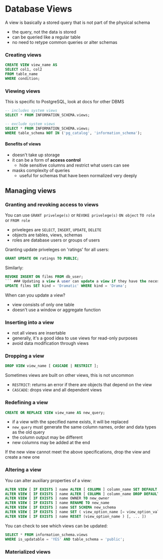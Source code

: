 # Database Views
A view is basically a stored query that is not part of the physical schema
- the query, not the data is stored
- can be queried like a regular table
- no need to retype common queries or alter schemas

### Creating views
```sql
CREATE VIEW view_name AS
SELECT col1, col2
FROM table_name
WHERE condition;
```

### Viewing views
This is specific to PostgreSQL, look at docs for other DBMS
```sql
-- includes system views
SELECT * FROM INFORMATION_SCHEMA.views;

-- exclude system views
SELECT * FROM INFORMATION_SCHEMA.views;
WHERE table_schema NOT IN ('pg_catalog', 'information_schema');
```

#### Benefits of views
- doesn't take up storage
- it can be a form of **access control**
    - hide sensitive columns and restrict what users can see
- masks complexity of queries
    - useful for schemas that have been normalized very deeply

## Managing views

### Granting and revoking access to views
You can use `GRANT privelege(s)` or `REVOKE privelege(s)`
`ON object`
`TO role` or `FROM role`
- priveleges are `SELECT`, `INSERT`, `UPDATE`, `DELETE`
- objects are tables, views, schemas
- roles are database users or groups of users

Granting update priveleges on 'ratings' for all users:
```sql
GRANT UPDATE ON ratings TO PUBLIC;
```

Similarly:
```sql
REVOKE INSERT ON films FROM db_user;
``` ### Updating a view A user can update a view if they have the necessary priveleges. Here's an example: ```sql -- remember that not all views can be updated -- you're really updating the table behind the view
UPDATE films SET kind = 'Dramatic' WHERE kind = 'Drama';
```
When can you update a view?
- view consists of only one table
- doesn't use a window or aggregate function

### Inserting into a view
- not all views are insertable
- generally, it's a good idea to use views for read-only purposes
- avoid data modification through views

### Dropping a view
```sql
DROP VIEW view_name [ CASCADE | RESTRICT ];
```
Sometimes views are built on other views, this is not uncommon
- `RESTRICT`: returns an error if there are objects that depend on the view
- `CASCADE`: drops view and all dependent views

### Redefining a view
```sql
CREATE OR REPLACE VIEW view_name AS new_query;
```
- if a view with the specified name exists, it will be replaced
- `new_query` must generate the same column names, order and data types as the old query
- the column output may be different
- new columns may be added at the end

If the new view cannot meet the above specifications, drop the view and create a new one

### Altering a view
You can alter auxiliary properties of a view:
```sql
ALTER VIEW [ IF EXISTS ] name ALTER [ COLUMN ] column_name SET DEFAULT expression       
ALTER VIEW [ IF EXISTS ] name ALTER [ COLUMN ] column_name DROP DEFAULT
ALTER VIEW [ IF EXISTS ] name OWNER TO new_owner
ALTER VIEW [ IF EXISTS ] name RENAME TO new_name
ALTER VIEW [ IF EXISTS ] name SET SCHEMA new_schema
ALTER VIEW [ IF EXISTS ] name SET ( view_option_name [= view_option_value] [, ... ])
ALTER VIEW [ IF EXISTS ] name RESET (view_option_name ) [, ... ])
```

You can check to see which views can be updated:
```sql
SELECT * FROM information_schema.views
WHERE is_updatable = 'YES' AND table_schema = 'public';
```

### Materialized views